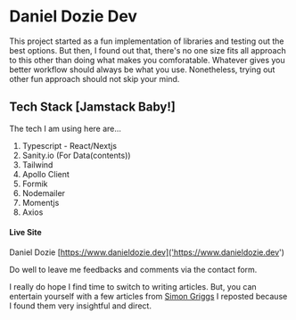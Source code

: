 # Daniel Dozie Dev

This project started as a fun implementation of libraries and testing out the best options. But then, I found out that, there's no one size fits all approach to this other than doing what makes you comforatable. Whatever gives you better workflow should always be what you use. Nonetheless, trying out other fun approach should not skip your mind.

## Tech Stack [Jamstack Baby!]
The tech I am using here are... 
1. Typescript - React/Nextjs 
2. Sanity.io (For Data(contents))
3. Tailwind
4. Apollo Client
5. Formik
6. Nodemailer
7. Momentjs
8. Axios

#### Live Site
Daniel Dozie [https://www.danieldozie.dev]('https://www.danieldozie.dev')

Do well to leave me feedbacks and comments via the contact form.

I really do hope I find time to switch to writing articles. But, you can entertain yourself with a few articles from [Simon Griggs]('https://www.simeongriggs.dev/') I reposted because I found them very insightful and direct.


